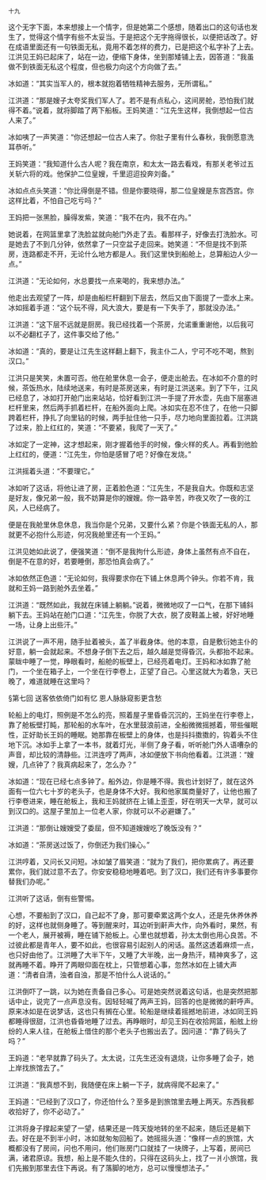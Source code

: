     十九 

   这个无字下面，本来想接上一个情字，但是她第二个感想，随着出口的这句话也发生了，觉得这个情字有些不太妥当。于是把这个无字拖得很长，以便把话改了。好在成语里面还有一句铁面无私，竟用不着怎样的费力，已是把这个私字补了上去。江洪见王妈已起床了，站在一边，便缩下身体，坐到那矮铺上去，因答道：“我虽做不到铁面无私这个程度，但也极力向这个方向做了去。”

   冰如道：“其实当军人的，根本就抱着牺牲精神去服务，无所谓私。”

   江洪道：“那是嫂子太夸奖我们军人了。若不是有点私心，这间房舱，恐怕我们就得不着。”说着，就将脚踏了两下船板。王妈笑道：“江先生这样，我倒想起一位古人来了。”

   冰如咦了一声笑道：“你还想起一位古人来了。你肚子里有什么春秋，我倒愿意洗耳恭听。”

   王妈笑道：“我知道什么古人呢？我在南京，和太太一路去看戏，有那关老爷过五关斩六将的戏。他保护二位皇嫂，千里迢迢投奔刘备。”

   冰如点点头笑道：“你比得倒是不错。但是你要晓得，那二位皇嫂是东宫西宫。你这样比着，不怕自己吃亏吗？”

   王妈把一张黑脸，臊得发紫，笑道：“我不在内，我不在内。”

   她说着，在网篮里拿了洗脸盆就向舱门外走了去。看那样子，好像去打洗脸水。可是她去了不到几分钟，依然拿了一只空盆子走回来。她笑道：“不但是找不到茶房，连路都走不开，无论什么地方都是人。我们这里快到船舱上，总算船边人少一点。”

   江洪道：“无论如何，水总要找一点来喝的，我来想办法。”

   他走出去观望了一阵，却是由船栏杆翻到下层去，然后又由下面提了一壶水上来。冰如摇着手道：“这个玩不得，风大浪大，要是有一下失手了，那就没办法。”

   江洪道：“这下层不远就是厨房。我已经找着一个茶房，允诺重重谢他，以后我可以不必翻杠子了，这件事交给了他。”

   冰如道：“真的，要是让江先生这样翻上翻下，我主仆二人，宁可不吃不喝，熬到汉口。”

   江洪只是笑笑，未置可否。他在舱里休息一会子，便走出舱去。在冰如不介意的时候，茶饭热水，陆续地送来，有时是茶房送来，有时是江洪送来。到了下午，江风已经息了，冰如打开舱门出来站站，恰好看到江洪一手提了开水壶，先由下层塞进栏杆里来，然后两手抓着栏杆，在船外面向上爬。冰如实在忍不住了，在他一只脚跨着栏杆，挣扎了向里钻的时候，两手扯住他一只手，尽力地向里面拉着。江洪跳了过来，脸上红红的，笑道：“不要紧，我爬了一天了。”

   冰如定了一定神，这才想起来，刚才握着他手的时候，像火样的炙人。再看到他脸上红红的，便道：“江先生，你怕是感冒了吧？好像在发烧。”

   江洪摇着头道：“不要理它。”

   冰如听了这话，将他让进了房，正着脸色道：“江先生，不是我自大。你既和志坚是好友，像兄弟一般，我不妨算是你的嫂嫂。你一路辛苦，昨夜又吹了一夜的江风，人已经病了。

   便是在我舱里休息休息，我当你是个兄弟，又要什么紧？你是个铁面无私的人，那就更不必抱什么形迹，何况我舱里还有一个王妈。”

   江洪见她如此说了，便强笑道：“倒不是我拘什么形迹，身体上虽然有点不自在，倒是不在意的好，若要睡倒，那恐怕真会病了。”

   冰如依然正色道：“无论如何，我得要求你在下铺上休息两个钟头。你若不肯，我就和王妈一路到舱外去坐着。”

   江洪道：“既然如此，我就在床铺上躺躺。”说着，微微地叹了一口气，在那下铺斜躺下去。王妈站在舱门口道：“江先生，你脱了大衣，脱了皮鞋盖上被，好好地睡一场，让身上出些汗。”

   江洪说了一声不用，随手扯着被头，盖了半截身体。他的本意，自是敷衍她主仆的好意，躺一会就起来。不想身子倒下去之后，越久越是觉得昏沉，头都抬不起来。蒙眬中睡了一觉，睁眼看时，船舱的板壁上，已经亮着电灯。王妈和冰如靠了舱门，一个坐在箱子上，一个坐在行李卷上，正望了自己。心里这就大为着急，天已晚了，难道就睡在这里吗？

   §第七回 送客依依倚门如有忆 恩人脉脉窥影更含愁

   轮船上的电灯，照例是不怎么的亮，照着屋子里昏昏沉沉的，王妈坐在行李卷上，靠了舱板壁打盹，那轮船的水车叶，在水里鼓浪前进，全船微微摇撼着，带些催眠性，正好助长王妈的睡眠。她那靠在板壁上的身体，也是抖抖擞擞的，钩着头不住地下沉。冰如手上拿了一本书，就着灯光，半侧了身子看，听听舱门外人语嘈杂的声音，却比较的清静些。江洪连哼了两声，冰如便放下书向他看着。江洪道：“嫂嫂，几点钟了？我真病起来了，怎么办？”

   冰如道：“现在已经七点多钟了。船外边，你是睡不得。我也计划好了，就在这外面有一位六七十岁的老头子，也是身体不大好。我和他家属商量好了，让他也搬了行李卷进来，睡在舱板上，我和王妈就挤在上铺上歪歪，好在明天一大早，就可以到汉口的。这屋子里加上一位老人家，你就可以不必避嫌了。”

   江洪道：“那倒让嫂嫂受了委屈，但不知道嫂嫂吃了晚饭没有？”

   冰如道：“茶房送过饭了，你倒还为我们操心。”

   江洪哼着，又问长又问短。冰如皱了眉笑道：“就为了我们，把你累病了。再还要累你，我们就过意不去了。你安安稳稳地睡着吧。到了汉口，我们还有许多事要你替我们办呢。”

   江洪听了这话，倒有些警惕。

   心想，不要船到了汉口，自己起不了身，那可要牵累这两个女人，还是先休养休养的好，这样也就侧身睡了。等到醒来时，耳边听到鼾声大作，向外看时，果然，有一个老人，展开被褥，睡在铺下舱板上。心里也就想着，孙太太倒也用心良苦。不过彼此都是青年人，要不如此，也很容易引起别人的闲话。虽然这透着麻烦一点，也只好由他了。江洪睡了大半下午，又睡了大半晚，出一身热汗，精神爽多了，这就再睡不着。睁开了两眼仰面在枕上，只管想着心事，忽然冰如在上铺大声道：“清者自清，浊者自浊，那是不怕什么人说话的。”

   江洪倒吓了一跳，以为她在责备自己多心。可是她突然说着这句话，也是突然把那话中止，说完了一点声息没有。因轻轻喊了两声王妈，回答的也是微微的鼾呼声。原来冰如是在说梦话，这也只有搁在心里。轮船是继续着摇撼地前进，冰如同王妈都睡得很甜，江洪也昏昏地睡了过去。再睁眼时，却见王妈在收拾网篮，船舷上纷纷的人来人往，在舱板上借住的那个老头子也搬出去了。因问道：“靠了码头了吗？”

   王妈道：“老早就靠了码头了。太太说，江先生还没有退烧，让你多睡了会子，她上岸找旅馆去了。”

   江洪道：“我真想不到，我随便在床上躺一下子，就病得爬不起来了。”

   王妈道：“已经到了汉口了，你还怕什么？至多是到旅馆里去睡上两天。东西我都收拾好了，你不必动了。”

   江洪将身子撑起来望了一望，结果还是一阵天旋地转的坐不起来，随后还是躺下去。好在是不到半小时，冰如就匆匆回船了。她摇摇头道：“像样一点的旅馆，大概都没有了房间，问也不用问，他们账房门口就挂了一块牌子，上写着，房间已满，诸君原谅。我想，船上是不能久住的，只得在这码头上，找了一爿小旅馆，我们先搬到那里去住下再说。有了落脚的地方，总可以慢慢想法子。”

